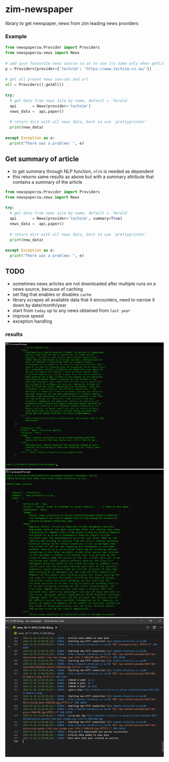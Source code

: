 # zim-newspaper
library to get newspaper, news from zim leading news providers

### Example
``` py
from newspaperzw.Provider import Providers
from newspaperzw.news import News

# add your favourite news source so as to use its name only when getting news data
p = Providers(provider={'techzim': 'https://www.techzim.co.zw/'})

# get all preset news sources and url
all = Providers().getAll()

try:
  # get data from news site by name, default = `herald`
  api       = News(provider='techzim')
  news_data =  api.paper()
  
  # return dict with all news data, best to use `prettyprinter`
  print(new_data)
  
except Exception as e:
  print("There was a problem: ", e)
```

## Get summary of article
- to get summary through NLP function, ```nltk``` is needed as dependent
- this returns same results as above but with a summary attribute that contains a summary of the article

```py
from newspaperzw.Provider import Providers
from newspaperzw.news import News

try:
  # get data from news site by name, default = `herald`
  api       = News(provider='techzim', summary=True)
  news_data =  api.paper()
  
  # return dict with all news data, best to use `prettyprinter`
  print(new_data)
  
except Exception as e:
  print("There was a problem: ", e)
```

## TODO
- sometimes news articles are not downloaded after multiple runs on a news source, because of caching
- set flag that enables or disables `cache`
- library scrapes all available data that it encounters, need to narrow it down by date/month/year
- start from `today` up to any news obtained from `last year`
- improve speed
- exception handling

### results
![Result 1](https://github.com/DonnC/zim-newspaper/blob/master/example/result_1.png)
![Result 2](https://github.com/DonnC/zim-newspaper/blob/master/example/result_2.png)
![Result 1](https://github.com/DonnC/zim-newspaper/blob/master/example/log_shot.png)

